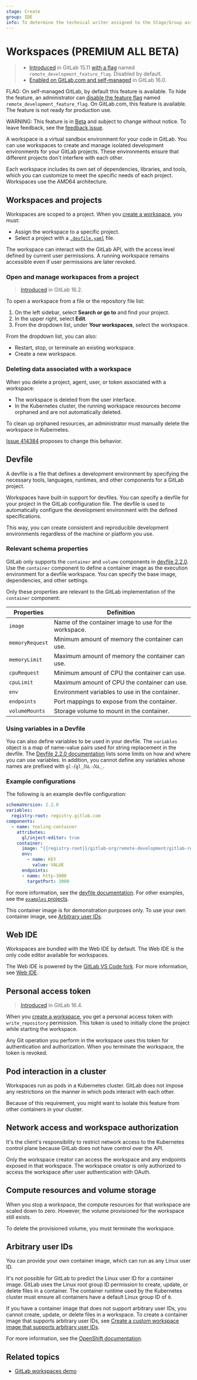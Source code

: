 ```yaml
---
stage: Create
group: IDE
info: To determine the technical writer assigned to the Stage/Group associated with this page, see https://about.gitlab.com/handbook/product/ux/technical-writing/#assignments
---
```


# Workspaces **(PREMIUM ALL BETA)**

> - [Introduced](https://gitlab.com/gitlab-org/gitlab/-/merge_requests/112397) in GitLab 15.11 [with a flag](../../administration/feature_flags.md) named `remote_development_feature_flag`. Disabled by default.
> - [Enabled on GitLab.com and self-managed](https://gitlab.com/gitlab-org/gitlab/-/issues/391543) in GitLab 16.0.

FLAG:
On self-managed GitLab, by default this feature is available.
To hide the feature, an administrator can [disable the feature flag](../../administration/feature_flags.md) named `remote_development_feature_flag`.
On GitLab.com, this feature is available.
The feature is not ready for production use.

WARNING:
This feature is in [Beta](../../policy/experiment-beta-support.md#beta) and subject to change without notice.
To leave feedback, see the [feedback issue](https://gitlab.com/gitlab-org/gitlab/-/issues/410031).

A workspace is a virtual sandbox environment for your code in GitLab.
You can use workspaces to create and manage isolated development environments for your GitLab projects.
These environments ensure that different projects don't interfere with each other.

Each workspace includes its own set of dependencies, libraries, and tools,
which you can customize to meet the specific needs of each project.
Workspaces use the AMD64 architecture.

## Workspaces and projects

Workspaces are scoped to a project.
When you [create a workspace](configuration.md#set-up-a-workspace), you must:

- Assign the workspace to a specific project.
- Select a project with a [`.devfile.yaml`](#devfile) file.

The workspace can interact with the GitLab API, with the access level defined by current user permissions.
A running workspace remains accessible even if user permissions are later revoked.

### Open and manage workspaces from a project

> [Introduced](https://gitlab.com/gitlab-org/gitlab/-/merge_requests/125331) in GitLab 16.2.

To open a workspace from a file or the repository file list:

1. On the left sidebar, select **Search or go to** and find your project.
1. In the upper right, select **Edit**.
1. From the dropdown list, under **Your workspaces**, select the workspace.

From the dropdown list, you can also:

- Restart, stop, or terminate an existing workspace.
- Create a new workspace.

### Deleting data associated with a workspace

When you delete a project, agent, user, or token associated with a workspace:

- The workspace is deleted from the user interface.
- In the Kubernetes cluster, the running workspace resources become orphaned and are not automatically deleted.

To clean up orphaned resources, an administrator must manually delete the workspace in Kubernetes.

[Issue 414384](https://gitlab.com/gitlab-org/gitlab/-/issues/414384) proposes to change this behavior.

## Devfile

A devfile is a file that defines a development environment by specifying the necessary
tools, languages, runtimes, and other components for a GitLab project.

Workspaces have built-in support for devfiles.
You can specify a devfile for your project in the GitLab configuration file.
The devfile is used to automatically configure the development environment with the defined specifications.

This way, you can create consistent and reproducible development environments
regardless of the machine or platform you use.

### Relevant schema properties

GitLab only supports the `container` and `volume` components in [devfile 2.2.0](https://devfile.io/docs/2.2.0/devfile-schema).
Use the `container` component to define a container image as the execution environment for a devfile workspace.
You can specify the base image, dependencies, and other settings.

Only these properties are relevant to the GitLab implementation of the `container` component:

| Properties     | Definition                                                                        |
|----------------| ----------------------------------------------------------------------------------|
| `image`        | Name of the container image to use for the workspace.                             |
| `memoryRequest`| Minimum amount of memory the container can use.                                   |
| `memoryLimit`  | Maximum amount of memory the container can use.                                   |
| `cpuRequest`   | Minimum amount of CPU the container can use.                                      |
| `cpuLimit`     | Maximum amount of CPU the container can use.                                      |
| `env`          | Environment variables to use in the container.                                    |
| `endpoints`    | Port mappings to expose from the container.                                       |
| `volumeMounts` | Storage volume to mount in the container.                                         |

### Using variables in a Devfile

You can also define variables to be used in your devfile. The `variables` object is a map of name-value pairs used for string replacement in the devfile. The [Devfile 2.2.0 documentation](https://devfile.io/docs/2.2.0/defining-variables) lists some limits on how and where you can use variables. In addition, you cannot define any variables whose names are prefixed with `gl-`/`gl_`/`GL-`/`GL_`. 

### Example configurations

The following is an example devfile configuration:

```yaml
schemaVersion: 2.2.0
variables:
  registry-root: registry.gitlab.com
components:
  - name: tooling-container
    attributes:
      gl/inject-editor: true
    container:
      image: "{{registry-root}}/gitlab-org/remote-development/gitlab-remote-development-docs/debian-bullseye-ruby-3.2-node-18.12:rubygems-3.4-git-2.33-lfs-2.9-yarn-1.22-graphicsmagick-1.3.36-gitlab-workspaces"
      env:
        - name: KEY
          value: VALUE
      endpoints:
      - name: http-3000
        targetPort: 3000
```

For more information, see the [devfile documentation](https://devfile.io/docs/2.2.0/devfile-schema).
For other examples, see the [`examples` projects](https://gitlab.com/gitlab-org/remote-development/examples).

This container image is for demonstration purposes only.
To use your own container image, see [Arbitrary user IDs](#arbitrary-user-ids).

## Web IDE

Workspaces are bundled with the Web IDE by default.
The Web IDE is the only code editor available for workspaces.

The Web IDE is powered by the [GitLab VS Code fork](https://gitlab.com/gitlab-org/gitlab-web-ide-vscode-fork).
For more information, see [Web IDE](../project/web_ide/index.md).

## Personal access token

> [Introduced](https://gitlab.com/gitlab-org/gitlab/-/merge_requests/129715) in GitLab 16.4.

When you [create a workspace](configuration.md#set-up-a-workspace), you get a personal access token with `write_repository` permission.
This token is used to initially clone the project while starting the workspace.

Any Git operation you perform in the workspace uses this token for authentication and authorization.
When you terminate the workspace, the token is revoked.

## Pod interaction in a cluster

Workspaces run as pods in a Kubernetes cluster.
GitLab does not impose any restrictions on the manner in which pods interact with each other.

Because of this requirement, you might want to isolate this feature from other containers in your cluster.

## Network access and workspace authorization

It's the client's responsibility to restrict network access to the Kubernetes control plane
because GitLab does not have control over the API.

Only the workspace creator can access the workspace and any endpoints exposed in that workspace.
The workspace creator is only authorized to access the workspace after user authentication with OAuth.

## Compute resources and volume storage

When you stop a workspace, the compute resources for that workspace are scaled down to zero.
However, the volume provisioned for the workspace still exists.

To delete the provisioned volume, you must terminate the workspace.

## Arbitrary user IDs

You can provide your own container image, which can run as any Linux user ID.

It's not possible for GitLab to predict the Linux user ID for a container image.
GitLab uses the Linux root group ID permission to create, update, or delete files in a container.
The container runtime used by the Kubernetes cluster must ensure all containers have a default Linux group ID of `0`.

If you have a container image that does not support arbitrary user IDs,
you cannot create, update, or delete files in a workspace.
To create a container image that supports arbitrary user IDs,
see [Create a custom workspace image that supports arbitrary user IDs](../workspace/create_image.md).

For more information, see the
[OpenShift documentation](https://docs.openshift.com/container-platform/4.12/openshift_images/create-images.html#use-uid_create-images).

## Related topics

- [GitLab workspaces demo](https://go.gitlab.com/qtu66q)
